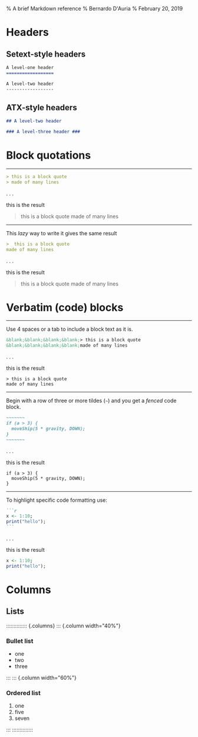 % A brief Markdown reference
% Bernardo D'Auria
% February 20, 2019

# Headers

##  Setext-style headers

```markdown
A level-one header
==================

A level-two header
------------------
```

## ATX-style headers

```markdown
## A level-two header 

### A level-three header ###
```

# Block quotations

------------------

```markdown
> this is a block quote
> made of many lines
```

. . .

this is the result

> this is a block quote
> made of many lines


------------------

This _lazy_ way to write it gives the same result
```markdown
>  this is a block quote
made of many lines
```

. . .

this is the result

>  this is a block quote
made of many lines

# Verbatim (code) blocks

------------------

Use 4 spaces or a tab to include a block text as it is.

```markdown
&blank;&blank;&blank;&blank;> this is a block quote  
&blank;&blank;&blank;&blank;made of many lines
```

. . .

this is the result

    > this is a block quote  
    made of many lines

------------------

Begin with a row of three or more tildes (`~`) and you get a _fenced_ code block.

```markdown
~~~~~~~
if (a > 3) {
  moveShip(5 * gravity, DOWN);
}
~~~~~~~
```

. . .

this is the result

~~~~~~~
if (a > 3) {
  moveShip(5 * gravity, DOWN);
}
~~~~~~~

------------------

To highlight specific code formatting use:

````markdown
```r
x <- 1:10;
print("hello");
```
````

. . .

this is the result

```r
x <- 1:10;
print("hello");
```

# Columns

##  Lists

:::::::::::::: {.columns}
::: {.column width="40%"}

### Bullet list

* one
* two
* three

:::
::: {.column width="60%"}

### Ordered list

1. one
5. five
7. seven

:::
::::::::::::::
